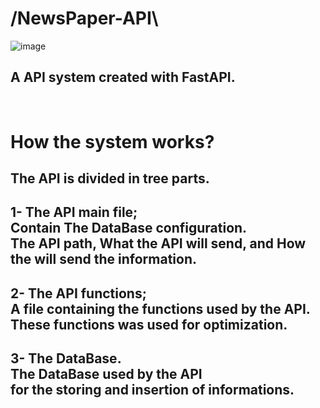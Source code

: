 # /NewsPaper-API\
![image](https://user-images.githubusercontent.com/97007392/213326334-ea411089-8e8c-45c6-a656-9650fedc2bc0.png)
## A API system created with FastAPI.
# <br> How the system works?
## The API is divided in tree parts.
## 1- The API main file; <br> Contain The DataBase configuration.<br>The API path, What the API will send, and How the will send the information.
## 2- The API functions; <br> A file containing the functions used by the API.<br>These functions was used for optimization.
## 3- The DataBase. <br> The DataBase used by the API<br>for the storing and insertion of informations.
